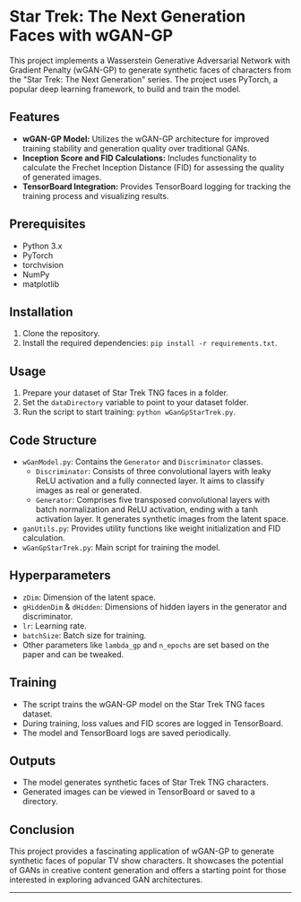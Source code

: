 # Star Trek: The Next Generation Faces with wGAN-GP

This project implements a Wasserstein Generative Adversarial Network with Gradient Penalty (wGAN-GP) to generate synthetic faces of characters from the "Star Trek: The Next Generation" series. The project uses PyTorch, a popular deep learning framework, to build and train the model.

## Features

- **wGAN-GP Model:** Utilizes the wGAN-GP architecture for improved training stability and generation quality over traditional GANs.
- **Inception Score and FID Calculations:** Includes functionality to calculate the Frechet Inception Distance (FID) for assessing the quality of generated images.
- **TensorBoard Integration:** Provides TensorBoard logging for tracking the training process and visualizing results.

## Prerequisites

- Python 3.x
- PyTorch
- torchvision
- NumPy
- matplotlib

## Installation

1. Clone the repository.
2. Install the required dependencies: `pip install -r requirements.txt`.

## Usage

1. Prepare your dataset of Star Trek TNG faces in a folder.
2. Set the `dataDirectory` variable to point to your dataset folder.
3. Run the script to start training: `python wGanGpStarTrek.py`.

## Code Structure

- `wGanModel.py`: Contains the `Generator` and `Discriminator` classes.
    - `Discriminator`: Consists of three convolutional layers with leaky ReLU activation and a fully connected layer. It aims to classify images as real or generated.
    - `Generator`: Comprises five transposed convolutional layers with batch normalization and ReLU activation, ending with a tanh activation layer. It generates synthetic images from the latent space.
- `ganUtils.py`: Provides utility functions like weight initialization and FID calculation.
- `wGanGpStarTrek.py`: Main script for training the model.

## Hyperparameters

- `zDim`: Dimension of the latent space.
- `gHiddenDim` & `dHidden`: Dimensions of hidden layers in the generator and discriminator.
- `lr`: Learning rate.
- `batchSize`: Batch size for training.
- Other parameters like `lambda_gp` and `n_epochs` are set based on the paper and can be tweaked.

## Training

- The script trains the wGAN-GP model on the Star Trek TNG faces dataset.
- During training, loss values and FID scores are logged in TensorBoard.
- The model and TensorBoard logs are saved periodically.

## Outputs

- The model generates synthetic faces of Star Trek TNG characters.
- Generated images can be viewed in TensorBoard or saved to a directory.

## Conclusion

This project provides a fascinating application of wGAN-GP to generate synthetic faces of popular TV show characters. It showcases the potential of GANs in creative content generation and offers a starting point for those interested in exploring advanced GAN architectures.

---
